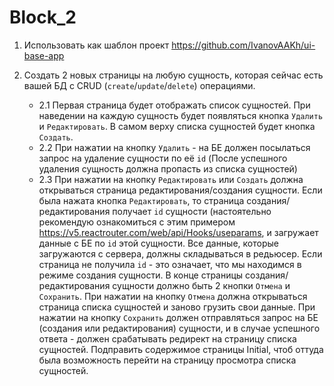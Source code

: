 # Block_2
1) Использовать как шаблон проект https://github.com/IvanovAAKh/ui-base-app
    
2) Создать 2 новых страницы на любую сущность, которая сейчас есть вашей БД с CRUD (`create`/`update`/`delete`) операциями.
   - 2.1 Первая страница будет отображать список сущностей. 
   При наведении на каждую сущность будет появляться кнопка `Удалить` и `Редактировать`. 
   В самом верху списка сущностей будет кнопка `Создать`.
   - 2.2 При нажатии на кнопку `Удалить` - на БЕ должен посылаться запрос на удаление сущности по её `id` 
   (После успешного удаления сущность должна пропасть из списка сущностей)
   - 2.3 При нажатии на кнопку `Редактировать` или `Создать` должна открываться страница редактирования/создания сущности.
   Если была нажата кнопка `Редактировать`, то страница создания/редактирования получает `id` сущности 
   (настоятельно рекомендую ознакомиться с этим примером https://v5.reactrouter.com/web/api/Hooks/useparams, 
   и загружает данные с БЕ по `id` этой сущности. Все данные, которые загружаются с сервера, должны складываться в редьюсер. 
   Если страница не получила `id` - это означает, что мы находимся в режиме создания сущности.
   В конце страницы создания/редактирования сущности должно быть 2 кнопки `Отмена` и `Сохранить`. 
   При нажатии на кнопку `Отмена` должна открываться страница списка сущностей и заново грузить свои данные. 
   При нажатии на кнопку `Сохранить` должен отправляться запрос на БЕ (создания или редактирования) сущности,
   и в случае успешного ответа - должен срабатывать редирект на страницу списка сущностей.
   Подправить содержимое страницы Initial, чтоб оттуда была возможность перейти на страницу просмотра списка сущностей.